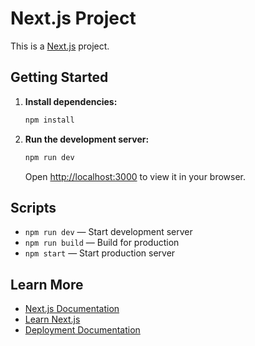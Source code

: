 # Next.js Project

This is a [Next.js](https://nextjs.org/) project.

## Getting Started

1. **Install dependencies:**
    ```bash
    npm install
    ```

2. **Run the development server:**
    ```bash
    npm run dev
    ```

    Open [http://localhost:3000](http://localhost:3000) to view it in your browser.

## Scripts

- `npm run dev` — Start development server
- `npm run build` — Build for production
- `npm start` — Start production server

## Learn More

- [Next.js Documentation](https://nextjs.org/docs)
- [Learn Next.js](https://nextjs.org/learn)
- [Deployment Documentation](https://nextjs.org/docs/deployment)